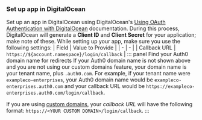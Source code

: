 ### Set up app in DigitalOcean
Set up an app in DigitalOcean using DigitalOcean's [Using OAuth Authentication with DigitalOcean](https://www.digitalocean.com/community/tutorials/how-to-use-oauth-authentication-with-digitalocean-as-a-user-or-developer#registering-developer-applications-with-digitalocean) documentation. During this process, DigitalOcean will generate a **Client ID** and **Client Secret** for your application; make note of these.
While setting up your app, make sure you use the following settings:
| Field | Value to Provide |
| - | - |
| Callback URL | `https://${account.namespace}/login/callback` |
::: panel Find your Auth0 domain name for redirects
If your Auth0 domain name is not shown above and you are not using our custom domains feature, your domain name is your tenant name, plus `.auth0.com`. For example, if your tenant name were `exampleco-enterprises`, your Auth0 domain name would be `exampleco-enterprises.auth0.com` and your callback URL would be `https://exampleco-enterprises.auth0.com/login/callback`.

If you are using [custom domains](https://auth0.com/docs/custom-domains), your <dfn data-key="callback">callback URL</dfn> will have the following format: `https://<YOUR CUSTOM DOMAIN>/login/callback`.
:::